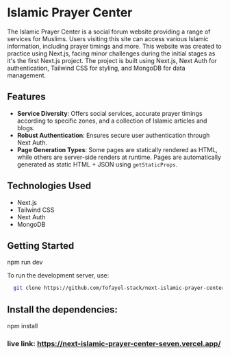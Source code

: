 # Islamic Prayer Center

The Islamic Prayer Center is a social forum website providing a range of services for Muslims. Users visiting this site can access various Islamic information, including prayer timings and more. This website was created to practice using Next.js, facing minor challenges during the initial stages as it's the first Next.js project. The project is built using Next.js, Next Auth for authentication, Tailwind CSS for styling, and MongoDB for data management.

## Features

- **Service Diversity**: Offers social services, accurate prayer timings according to specific zones, and a collection of Islamic articles and blogs.
- **Robust Authentication**: Ensures secure user authentication through Next Auth.
- **Page Generation Types**: Some pages are statically rendered as HTML, while others are server-side renders at runtime. Pages are automatically generated as static HTML + JSON using `getStaticProps`.

## Technologies Used

- Next.js
- Tailwind CSS
- Next Auth
- MongoDB

## Getting Started

npm run dev

To run the development server, use:



```bash
  git clone https://github.com/Tofayel-stack/next-islamic-prayer-center.git

```

## Install the dependencies:
npm install



### live link: https://next-islamic-prayer-center-seven.vercel.app/

